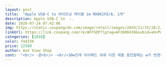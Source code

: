 ```yaml
---
layout: post 
title:  "Apple USB-C to 라이트닝 케이블 1m MX0K2FE/A, 1개" 
description: Apple USB-C to  ..
date: 2020-07-24 07:42:06 
img: https://static.coupangcdn.com/image/retail/images/2019/11/15/18/2/cf5a3511-c061-4919-8e1f-723242988011.jpg 
linkUrl: https://link.coupang.com/re/AFFSDP?lptag=AF3600438&subid=ahnPublicAsk&pageKey=337135786&itemId=1075370506&vendorItemId=5569690147&traceid=V0-113-ea8fc8ce15668620 
categories: [1016] 
color: f44336 
price: 22500 
author: Ask View Shop 
cont:  "<br/> -끝<br/> -<br/>30w인데 아이패드 외에 다른 제품 충전할때는 w가 변경되서 충전되는걸로 압니다.<br/> 속도는 확실하게 빠르게 충전됩니다.<br/><br/>고민하시는 분들에게 말씀드리는건 빠르게 충전원하시는 분들은 꼭 사시구요.<br/> 나는 시간이 널널하다, 빠른걸 원하지않는 분들은 그냥 일반충전기 사용하셔서 충전하시는걸 권합니다.<br/> 가격은 조금 부담되는건 확실하지만 그래도 가격 값하는 물건임에는 확실합니다.<br/><br/>다만, 라이트닝 c타입(직접충전 넣는곳이 아니라 충전기 본체에 끼우는 곳.<br/> 즉, usb 타입이 아니란걸 말씀드립니다.<br/>) 케이블과 더불어 사용하니 이점 참고해 주시구요.<br/><br/>마지막으로 애플 공홈에서 사시는 것보다 확실히 쌉니다.<br/><br/>만두가 충전기 3개 째 해먹어서<br/>신세계 백화점 안가고 다음날 받을수 있어서 너무 좋아요<br/>실사용 후기입니다.<br/><br/>아이패드를 충전하는데 본 케이스에 들어있는 일반 usb타입 충전기를 사용해봒는데 너무 느려서 빠른 충전을 원해서 샀는데 지금은 에어팟 애플펜슬 아이폰(예정) 충전하고있습니다.<br/> 진짜 빠르네요.<br/><br/>아이폰은 주문해서 오늘 오는데 실험한번 해봐야겠어요.<br/><br/>에어팟 프로는 대략 1시간이면 완충되는걸로 느껴지네요.<br/><br/>에플펜슬은 대략 완충까지 20분에서 30분정도에 완충되고<br/>우선 대략적인 것을 말씀드리자면, 아이패드는 충전 시간 대략 30%에서 완충까지 1시간 좀 더 걸리구요.<br/><br/>이런 여자친구 줄 끊어먹어서 사게 되네요.<br/>.<br/>ㅎ 줄은 만족합니다<br/>조만간 또 주문 할께요<br/>주문만 총 3번 했네요 ㅇㅅㅇ<br/>" 
---
```

